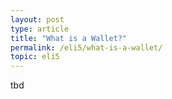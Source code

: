```yaml
---
layout: post
type: article
title: "What is a Wallet?"
permalink: /eli5/what-is-a-wallet/
topic: eli5
---
```


tbd
